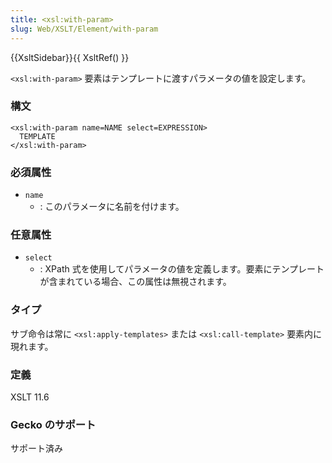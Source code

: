 ```yaml
---
title: <xsl:with-param>
slug: Web/XSLT/Element/with-param
---
```


{{XsltSidebar}}{{ XsltRef() }}

`<xsl:with-param>` 要素はテンプレートに渡すパラメータの値を設定します。

### 構文

```
<xsl:with-param name=NAME select=EXPRESSION>
  TEMPLATE
</xsl:with-param>
```

### 必須属性

- `name`
  - : このパラメータに名前を付けます。

### 任意属性

- `select`
  - : XPath 式を使用してパラメータの値を定義します。要素にテンプレートが含まれている場合、この属性は無視されます。

### タイプ

サブ命令は常に `<xsl:apply-templates>` または `<xsl:call-template>` 要素内に現れます。

### 定義

XSLT 11.6

### Gecko のサポート

サポート済み
